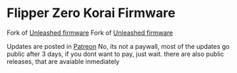 
# Flipper Zero Korai Firmware
  Fork of [Unleashed firmware](https://github.com/darkflippers/unleashed-firmware)
  Fork of [Unleashed firmware](https://github.com/darkflippers/unleashed-firmware) 

Updates are posted in [Patreon](https://patreon.com/zeusricote)
No, its not a paywall, most of the updates go public after 3 days, if you dont want to pay, just wait. there are also public releases, that are avaiable inmediately
